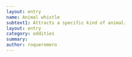 ```yaml
---
layout: entry 
name: Animal whistle
subtext1: Attracts a specific kind of animal.
layout: entry
category: oddities
summary: 
author: roqueromero
---
```


